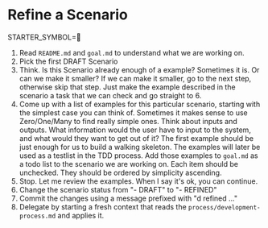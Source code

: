 # Refine a Scenario

STARTER_SYMBOL=📝

1. Read `README.md` and `goal.md` to understand what we are working on.
2. Pick the first DRAFT Scenario
3. Think. Is this Scenario already enough of a example? Sometimes it is. Or can we make it smaller? If we can make it smaller, go to the next step, otherwise skip that step. Just make the example described in the scenario a task that we can check and go straight to 6.
4. Come up with a list of examples for this particular scenario, starting with the simplest case you can think of. Sometimes it makes sense to use Zero/One/Many to find really simple ones. Think about inputs and outputs. What information would the user have to input to the system, and what would they want to get out of it? The first example should be just enough for us to build a walking skeleton. The examples will later be used as a testlist in the TDD process. Add those examples to `goal.md` as a todo list to the scenario we are working on. Each item should be unchecked. They should be ordered by simplicity ascending.
5. Stop. Let me review the examples. When I say it's ok, you can continue.
6. Change the scenario status from "- DRAFT" to "- REFINED"
7. Commit the changes using a message prefixed with "d refined ..."
8. Delegate by starting a fresh context that reads the `process/development-process.md` and applies it.
